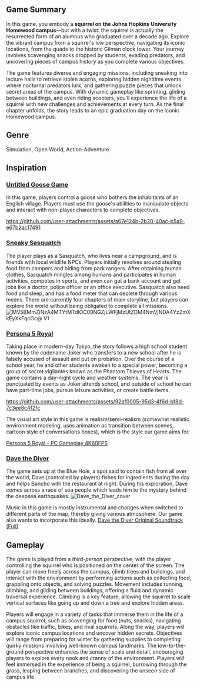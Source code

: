 
## Game Summary
In this game, you embody a **squirrel on the Johns Hopkins University Homewood campus**—but with a twist: the squirrel is actually the resurrected form of an alumnus who graduated over a decade ago. Explore the vibrant campus from a squirrel's low perspective, navigating its iconic locations, from the quads to the historic Gilman clock tower. Your journey involves scavenging snacks dropped by students, evading predators, and uncovering pieces of campus history as you complete various objectives.

The game features diverse and engaging missions, including sneaking into lecture halls to retrieve stolen acorns, exploring hidden nighttime events where nocturnal predators lurk, and gathering puzzle pieces that unlock secret areas of the campus. With dynamic gameplay like sprinting, gliding between buildings, and even riding scooters, you’ll experience the life of a squirrel with new challenges and achievements at every turn. As the final chapter unfolds, the story leads to an epic graduation day on the iconic Homewood campus.

## Genre
Simulation, Open World, Action-Adventure

## Inspiration
### [Untitled Goose Game](https://store.steampowered.com/app/837470/Untitled_Goose_Game/)
In this game, players control a goose who bothers the inhabitants of an English village. Players must use the goose's abilities to manipulate objects and interact with non-player characters to complete objectives. 


https://github.com/user-attachments/assets/a67e124b-2b30-40ac-b5a9-e67b2ac17491


### [Sneaky Sasquatch](https://apps.apple.com/us/app/sneaky-sasquatch/id1098342019)
The player plays as a Sasquatch, who lives near a campground, and is friends with local wildlife NPCs. Players initially revolves around stealing food from campers and hiding from park rangers. After obtaining human clothes, Sasquatch mingles among humans and participates in human activities, competes in sports, and even can get a bank account and get jobs like a doctor, police officer or an office executive. 
Sasquatch also need food and sleep, and has a food meter that can deplete through various means. There are currently four chapters of main storyline, but players can explore the world without being obligated to complete all missions.
![MV5BMmZiNzA4MTYtMTdlOC00NGZjLWFjMzUtZDM4NmVjNDA4YzZmXkEyXkFqcGc@ _V1_](https://github.com/user-attachments/assets/751577cf-7e9d-48f9-b0fc-f78f79c13ab9)

### [Persona 5 Royal](https://persona.atlus.com/p5r/?lang=en)
Taking place in modern-day Tokyo, the story follows a high school student known by the codename Joker who transfers to a new school after he is falsely accused of assault and put on probation. Over the course of a school year, he and other students awaken to a special power, becoming a group of secret vigilantes known as the Phantom Thieves of Hearts.
The game contains a day-night cycle and weather systems. The year is punctuated by events as Joker attends school, and outside of school he can have part-time jobs, pursue leisure activities, or create battle items.


https://github.com/user-attachments/assets/92af0005-95d3-4f6d-bf8d-7c3ee8c4f2fc



The visual art style in this game is realism/semi-realism (somewhat realistic environment modeling, uses animation as transition between scenes, cartoon style of conversations boxes), which is the style our game aims for.

[Persona 5 Royal - PC Gameplay 4K60FPS](https://www.youtube.com/watch?v=mz0g9hxq7L8&t=296s)


### [Dave the Diver](https://store.steampowered.com/app/1868140/DAVE_THE_DIVER/)
The game sets up at the Blue Hole, a spot said to contain fish from all over the world, Dave (controlled by players) fishes for ingredients during the day and helps Bancho with the restaurant at night. During his exploration, Dave comes across a race of sea people which leads him to the mystery behind the deepsea earthquakes.
![Dave_the_Diver_cover](https://github.com/user-attachments/assets/b68b9011-b1fa-4d0f-9d37-456ed09465f6)

Music in this game is mostly instrumental and changes when switched to different parts of the map, thereby giving various atmosphere. Our game also wants to incorporate this ideally.
[Dave the Diver Original Soundtrack (Full)](https://www.youtube.com/watch?v=JBKhYkRc9u8&t=72s)

## Gameplay
The game is played from a *third-person perspective*, with the player controlling the squirrel who is positioned on the center of the screen. The player can move freely across the campus, climb trees and buildings, and interact with the environment by performing actions such as collecting food, grappling onto objects, and solving puzzles. Movement includes running, climbing, and gliding between buildings, offering a fluid and dynamic traversal experience. Climbing is a key feature, allowing the squirrel to scale vertical surfaces like going up and down a tree and explore hidden areas. 

Players will engage in a variety of tasks that immerse them in the life of a campus squirrel, such as scavenging for food (nuts, snacks), navigating obstacles like traffic, bikes, and rival squirrels. Along the way, players will explore iconic campus locations and uncover hidden secrets. Objectives will range from preparing for winter by gathering supplies to completing quirky missions involving well-known campus landmarks. The low-to-the-ground perspective enhances the sense of scale and detail, encouraging players to explore every nook and cranny of the environment. Players will feel immersed in the experience of being a squirrel, burrowing through the grass, leaping between branches, and discovering the unseen side of campus life.
